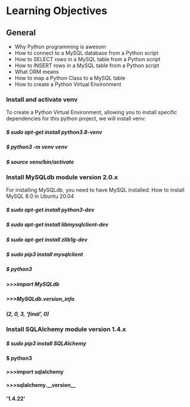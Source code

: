 <h1>Learning Objectives</h1>
<h2>General</h2>
<ul>
  <li>Why Python programming is awesom</li>
  <li>How to connect to a MySQL database from a Python script</li>
  <li>How to SELECT rows in a MySQL table from a Python script</li>
  <li>How to INSERT rows in a MySQL table from a Python script</li>
  <li>What ORM means</li>
  <li>How to map a Python Class to a MySQL table</li>
  <li>How to create a Python Virtual Environment</li>
</ul>
<h3>Install and activate venv</h3>

<p>To create a Python Virtual Environment, allowing you to install specific dependencies for this python project, we will install venv:</p>
<h5>$ sudo apt-get install python3.8-venv</h5>
<h5>$ python3 -m venv venv</h5>
<h5>$ source venv/bin/activate</h5>

<h3>Install MySQLdb module version 2.0.x</h3>
<p>For installing MySQLdb, you need to have MySQL installed: How to install MySQL 8.0 in Ubuntu 20.04</p>
<h5>$ sudo apt-get install python3-dev</h5>
<h5>$ sudo apt-get install libmysqlclient-dev</h5>
<h5>$ sudo apt-get install zlib1g-dev</h5>
<h5>$ sudo pip3 install mysqlclient</h5>
<h5>$ python3</h5>
<h5> >>>import MySQLdb</h5>
<h5> >>>MySQLdb.version_info  </h5>
<h5>(2, 0, 3, 'final', 0)</h5>

<h3>Install SQLAlchemy module version 1.4.x</h3>
<h5>$ sudo pip3 install SQLAlchemy</h5>

<h4>$ python3</h4>
<h4> >>>import sqlalchemy</h4>
<h4> >>>sqlalchemy.__version__ </h4>
<h4>'1.4.22'</h4>
